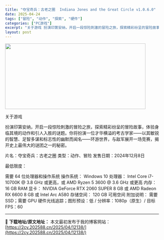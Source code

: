 ```yaml
---
title: "夺宝奇兵：古老之圈  Indiana Jones and the Great Circle v1.0.6.0"
date: 2025-04-24
tags: ["冒险", "动作", "探索", "硬件"]
categories: ["PC游戏"]
excerpt: "关于游戏 扮演印第安纳，开启一段惊险刺激的冒险之旅，探索精彩纷呈的冒险故事，体验身临其境的动作和引人入胜的谜题。你将扮演一位才华横溢的考古学家——以其敏锐的智慧、足智多谋和标志性的幽默而闻名——环游世界，与敌军展开一场竞赛，揭开史上最伟大的谜团之一的秘密。 片名：夺宝奇兵：古老之圈 类型：动作、冒险&hellip;"
layout: post
---
```


<img class="aligncenter size-full wp-image-12126" src="https://2cy.202588.cn/wp-content/uploads/2025/04/2025042407273177.webp" alt="" width="460" height="215" />

关于游戏

扮演印第安纳，开启一段惊险刺激的冒险之旅，探索精彩纷呈的冒险故事，体验身临其境的动作和引人入胜的谜题。你将扮演一位才华横溢的考古学家——以其敏锐的智慧、足智多谋和标志性的幽默而闻名——环游世界，与敌军展开一场竞赛，揭开史上最伟大的谜团之一的秘密。

片名：夺宝奇兵：古老之圈
类型：动作、冒险
发售日期：2024年12月8日

最低限度：

需要 64 位处理器和操作系统
操作系统： Windows 10
处理器： Intel Core i7-10700K @ 3.8 GHz 或更高，或 AMD Ryzen 5 3600 @ 3.6 GHz 或更高
内存： 16 GB RAM
显卡： NVIDIA GeForce RTX 2060 SUPER 8 GB 或 AMD Radeon RX 6600 8 GB 或 Intel Arc A580
存储空间： 120 GB 可用空间
附加说明： 需要 SSD；需要 GPU 硬件光线追踪；图形预设：低 / 分辨率：1080p（原生）/ 目标 FPS：60

---
📖 **下载地址/原文地址：** 本文最初发布于我的博客网站：[https://2cy.202588.cn/2025/04/12138/](https://2cy.202588.cn/2025/04/12138/)
